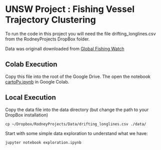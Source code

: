 # UNSW Project : Fishing Vessel Trajectory Clustering

To run the code in this project you will need the file drifting_longlines.csv from the RodneyProjects DropBox folder.

Data was originall downloaded from [Global Fishing Watch](https://globalfishingwatch.org/datasets-and-code/)

## Colab Execution

Copy this file into the root of the Google Drive.
The open the notebook [cartoPy.ipynb](cartoPy.ipynb) in Google Colab.


## Local Execution

Copy the data file into the data directory (but change the path to your DropBox installation)

```
cp ~/Dropbox/RodneyProjects/Data/drifting_longlines.csv ./data/
```

Start with some simple data exploration to understand what we have:
```
jupyter notebook exploration.ipynb
```





